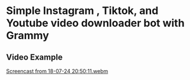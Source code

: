 # Simple Instagram , Tiktok, and Youtube video downloader bot with Grammy



## Video Example
[Screencast from 18-07-24 20:50:11.webm](https://github.com/user-attachments/assets/b5c5bcb9-bdaa-42a6-90f7-8324bda84223)

